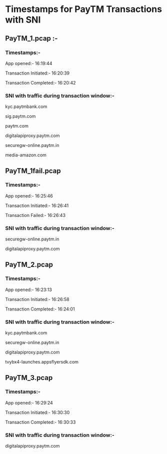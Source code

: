 # Timestamps for PayTM Transactions with SNI


## PayTM_1.pcap :-


### Timestamps:-


App opened:- 16:19:44

Transaction Initiated:- 16:20:39

Transaction Completed:- 16:20:42


### SNI with traffic during transaction window:-

kyc.paytmbank.com

sig.paytm.com

paytm.com

digitalapiproxy.paytm.com

securegw-online.paytm.in

media-amazon.com


## PayTM_1fail.pcap


### Timestamps:-


App opened:- 16:25:46

Transaction Initiated:- 16:26:41

Transaction Failed:- 16:26:43


### SNI with traffic during transaction window:-

securegw-online.paytm.in

digitalapiproxy.paytm.com


## PayTM_2.pcap


### Timestamps:-


App opened:- 16:23:13

Transaction Initiated:- 16:26:58

Transaction Completed:- 16:24:01


### SNI with traffic during transaction window:-

kyc.paytmbank.com

securegw-online.paytm.in

digitalapiproxy.paytm.com

tvybx4-launches.appsflyersdk.com


## PayTM_3.pcap


### Timestamps:-


App opened:- 16:29:24

Transaction Initiated:- 16:30:30

Transaction Completed:- 16:30:33


### SNI with traffic during transaction window:-

digitalapiproxy.paytm.com
